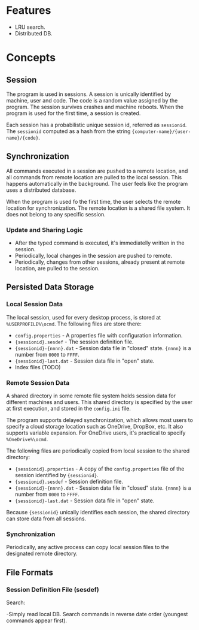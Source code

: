 
# Features

- LRU search.
- Distributed DB.

# Concepts

## Session

The program is used in sessions. A session is unically identified by machine, user and code. The code is a random value assigned by the program. The session survives crashes and machine reboots. When the program is used for the first time, a session is created.

Each session has a probabilistic unique session id, referred as `sessionid`. The `sessionid` computed as a hash from the string `{computer-name}/{user-name}/{code}`.

## Synchronization

All commands executed in a session are pushed to a remote location, and all commands from remote location are pulled to the local session. This happens automatically in the background. The user feels like the program uses a distributed database.

When the program is used fo the first time, the user selects the remote location for synchronization. The remote location is a shared file system. It does not belong to any specific session.

### Update and Sharing Logic

- After the typed command is executed, it's immediatelly written in the session.
- Periodically, local changes in the session are pushed to remote.
- Periodically, changes from other sessions, already present at remote location, are pulled to the session.

## Persisted Data Storage

### Local Session Data

The local session, used for every desktop process, is stored at `%USERPROFILE%\ocmd`. The following files are store there:

- `config.properties` - A properties file with configuration information.
- `{sessionid}.sesdef` - The session definition file.
- `{sessionid}-{nnnn}.dat` - Session data file in "closed" state. `{nnnn}` is a number from `0000` to `FFFF`.
- `{sessionid}-last.dat` - Session data file in "open" state.
- Index files (TODO)

### Remote Session Data

A shared directory in some remote file system holds session data for different machines and users. This shared directory is specified by the user at first execution, and stored in the `config.ini` file.

The program supports delayed synchronization, which allows most users to specify a cloud storage location such as OneDrive, DropBox, etc. It also supports variable expansion. For OneDrive users, it's practical to specify `%OneDrive%\ocmd`.

The following files are periodically copied from local session to the shared directory:

- `{sessionid}.properties` - A copy of the `config.properties` file of the session identified by `{sessionid}`.
- `{sessionid}.sesdef` - Session definition file.
- `{sessionid}-{nnnn}.dat` - Session data file in "closed" state. `{nnnn}` is a number from `0000` to `FFFF`.
- `{sessionid}-last.dat` - Session data file in "open" state.

Because `{sessionid}` unically identifies each session, the shared directory can store data from all sessions.

### Synchronization

Periodically, any active process can copy local session files to the designated remote directory.

## File Formats
















### Session Definition File (sesdef)










Search:

-Simply read local DB. Search commands in reverse date order (youngest commands appear first).
